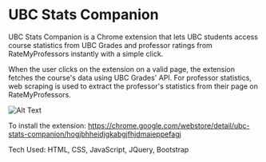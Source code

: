 # UBC Stats Companion

UBC Stats Companion is a Chrome extension that lets UBC students access course statistics from UBC Grades and professor ratings from RateMyProfessors instantly with a simple click.

When the user clicks on the extension on a valid page, the extension fetches the course's data using UBC Grades' API. For professor statistics, web scraping is used to extract the professor's statistics from their page on RateMyProfessors.

![Alt Text](https://media.giphy.com/media/v1.Y2lkPTc5MGI3NjExdW5jZmdvd2k1ZjNsZHA1djJuOXIxOGFhYjZqMTkxd3BoMm5ocnpnaSZlcD12MV9pbnRlcm5hbF9naWZfYnlfaWQmY3Q9Zw/LoXUulLh7bta62BW5q/giphy.gif)

To install the extension: https://chrome.google.com/webstore/detail/ubc-stats-companion/hogjbhheidjgkabgjfhjdmaieppefagj

Tech Used: HTML, CSS, JavaScript, JQuery, Bootstrap
